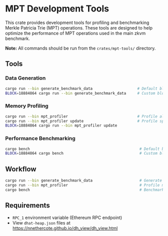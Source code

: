 # MPT Development Tools

This crate provides development tools for profiling and benchmarking Merkle Patricia Trie (MPT) operations. These tools are designed to help optimize the performance of MPT operations used in the main zkvm benchmark.

**Note:** All commands should be run from the `crates/mpt-tools/` directory.

## Tools

### Data Generation

```bash
cargo run --bin generate_benchmark_data                    # Default block 21000000
BLOCK=18884864 cargo run --bin generate_benchmark_data     # Custom block
```

### Memory Profiling

```bash
cargo run --bin mpt_profiler                               # Profile all operations
cargo run --bin mpt_profiler update                        # Profile specific operation
BLOCK=18884864 cargo run --bin mpt_profiler update
```

### Performance Benchmarking

```bash
cargo bench                                                 # Default block 21000000
BLOCK=18884864 cargo bench                                  # Custom block
```

## Workflow

```bash
cargo run --bin generate_benchmark_data                     # Generate data (21000000.bin)
cargo run --bin mpt_profiler                                # Profile memory
cargo bench                                                 # Benchmark performance
```

## Requirements

- `RPC_1` environment variable (Ethereum RPC endpoint)
- View `dhat-heap.json` files at https://nnethercote.github.io/dh_view/dh_view.html 